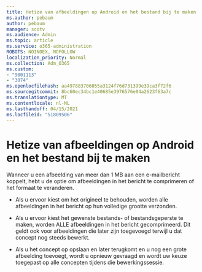 ```yaml
---
title: Hetize van afbeeldingen op Android en het bestand bij te maken
ms.author: pebaum
author: pebaum
manager: scotv
ms.audience: Admin
ms.topic: article
ms.service: o365-administration
ROBOTS: NOINDEX, NOFOLLOW
localization_priority: Normal
ms.collection: Adm_O365
ms.custom:
- "9001113"
- "3074"
ms.openlocfilehash: aa497883706055a3124f76d731399e39ca3f72f6
ms.sourcegitcommit: 8bc60ec34bc1e40685e3976576e04a2623f63a7c
ms.translationtype: MT
ms.contentlocale: nl-NL
ms.lasthandoff: 04/15/2021
ms.locfileid: "51809506"
---
```

# <a name="resize-and-attach-images-on-android"></a>Hetize van afbeeldingen op Android en het bestand bij te maken

Wanneer u een afbeelding van meer dan 1 MB aan een e-mailbericht koppelt, hebt u de optie om afbeeldingen in het bericht te comprimeren of het formaat te veranderen.
 
- Als u ervoor kiest om het origineel te behouden, worden alle afbeeldingen in het bericht op hun volledige grootte verzonden.
 
- Als u ervoor kiest het gewenste bestands- of bestandsgeperste te maken, worden ALLE afbeeldingen in het bericht gecomprimeerd.  Dit geldt ook voor afbeeldingen die later zijn toegevoegd terwijl u dat concept nog steeds bewerkt.
 
- Als u het concept op opslaan en later terugkomt en u nog een grote afbeelding toevoegt, wordt u opnieuw gevraagd en wordt uw keuze toegepast op alle concepten tijdens die bewerkingssessie.
 
